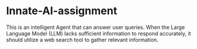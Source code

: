 # Innate-AI-assignment

This is an intelligent Agent that can answer user queries. When the Large Language Model (LLM) lacks sufficient information to respond accurately, it should utilize a web search tool to gather relevant information.
